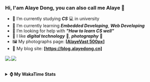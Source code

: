 ### Hi, **I'am Alaye Dong**, you can also call me **Alaye** 👋

- 📖 I’m currently studying ***CS*** 💻 in university
- 🌱 I’m currently learning ***Embedded Developing***, ***Web Developing***
- 🤔 I’m looking for help with ***"How to learn CS well"***
- 🤩 I like ***digital technology*** 📱, ***photography*** 📸
- 🖼️ My photographs page: **[[AlayeVast 500px](https://500px.com.cn/AlayeVast)]**
- 📰 My blog site: **[https://blog.alayedong.cn]**

<!--
[![Alaye's GitHub stats](https://github-readme-stats.vercel.app/api?username=Alaye-Dong&custom_title=Alaye%20Dong`s%20GitHub%20stats&show_icons=true&rank_icon=percentile&theme=transparent&include_all_commits=true&count_private=true)](https://github.com/anuraghazra/github-readme-stats) 
[![Top Langs](https://github-readme-stats.vercel.app/api/top-langs/?username=Alaye-Dong\&layout=compact&theme=transparent)](https://github.com/anuraghazra/github-readme-stats)
-->
<a href="https://github.com/anuraghazra/github-readme-stats">
  <img height=200 align="center" src="https://github-readme-stats.vercel.app/api?username=Alaye-Dong&custom_title=Alaye%20Dong`s%20GitHub%20stats&show_icons=true&rank_icon=percentile&theme=transparent&include_all_commits=true&count_private=true" />
</a>
<a href="https://github.com/anuraghazra/convoychat">
  <img height=200 align="center" src="https://github-readme-stats.vercel.app/api/top-langs/?username=Alaye-Dong&layout=compact&theme=transparent&include_all_commits=true&count_private=true&langs_count=8&card_width=300" />
</a>

<br />
<br />

<div style="display:none"> 
  <img src="https://visitor-badge.laobi.icu/badge?page_id=Alaye-Dong.Alaye-Dong"/>
</div>
<br />

<details>	
  <summary><b> ⌚ My WakaTime Stats </b></summary>

<br />

<!--START_SECTION:waka-->
![Code Time](http://img.shields.io/badge/Code%20Time-541%20hrs%2011%20mins-blue)

![Profile Views](http://img.shields.io/badge/Profile%20Views-0-blue)

![Lines of code](https://img.shields.io/badge/From%20Hello%20World%20I%27ve%20Written-1.0%20million%20lines%20of%20code-blue)

**🐱 My GitHub Data** 

> 📦 89.6 kB Used in GitHub's Storage 
 > 
> 🚫 Not Opted to Hire
 > 
> 📜 31 Public Repositories 
 > 
> 🔑 6 Private Repositories 
 > 
**I'm a Night 🦉** 

```text
🌞 Morning                117 commits         ██░░░░░░░░░░░░░░░░░░░░░░░   07.35 % 
🌆 Daytime                486 commits         ████████░░░░░░░░░░░░░░░░░   30.55 % 
🌃 Evening                677 commits         ███████████░░░░░░░░░░░░░░   42.55 % 
🌙 Night                  311 commits         █████░░░░░░░░░░░░░░░░░░░░   19.55 % 
```
📅 **I'm Most Productive on Monday** 

```text
Monday                   269 commits         ████░░░░░░░░░░░░░░░░░░░░░   16.91 % 
Tuesday                  231 commits         ████░░░░░░░░░░░░░░░░░░░░░   14.52 % 
Wednesday                208 commits         ███░░░░░░░░░░░░░░░░░░░░░░   13.07 % 
Thursday                 253 commits         ████░░░░░░░░░░░░░░░░░░░░░   15.90 % 
Friday                   222 commits         ███░░░░░░░░░░░░░░░░░░░░░░   13.95 % 
Saturday                 167 commits         ███░░░░░░░░░░░░░░░░░░░░░░   10.50 % 
Sunday                   241 commits         ████░░░░░░░░░░░░░░░░░░░░░   15.15 % 
```


📊 **This Week I Spent My Time On** 

```text
💬 Programming Languages: 
Jupyter                  10 hrs 56 mins      ███████████░░░░░░░░░░░░░░   42.36 % 
Java                     4 hrs 59 mins       █████░░░░░░░░░░░░░░░░░░░░   19.36 % 
Vue.js                   3 hrs 54 mins       ████░░░░░░░░░░░░░░░░░░░░░   15.16 % 
TypeScript               2 hrs 20 mins       ██░░░░░░░░░░░░░░░░░░░░░░░   09.08 % 
HTML                     1 hr 7 mins         █░░░░░░░░░░░░░░░░░░░░░░░░   04.34 % 

🔥 Editors: 
PyCharm                  11 hrs 15 mins      ███████████░░░░░░░░░░░░░░   43.56 % 
VS Code                  8 hrs 30 mins       ████████░░░░░░░░░░░░░░░░░   32.97 % 
IntelliJ IDEA            6 hrs 3 mins        ██████░░░░░░░░░░░░░░░░░░░   23.47 % 

🐱‍💻 Projects: 
exp4_big_data_screen     11 hrs 6 mins       ███████████░░░░░░░░░░░░░░   43.03 % 
edu-sys                  4 hrs 37 mins       ████░░░░░░░░░░░░░░░░░░░░░   17.90 % 
big-event-frontend       4 hrs 8 mins        ████░░░░░░░░░░░░░░░░░░░░░   16.01 % 
edu-sys-soybean-admin    2 hrs 17 mins       ██░░░░░░░░░░░░░░░░░░░░░░░   08.89 % 
edu-sys-soybean-admin-elp1 hr 35 mins        ██░░░░░░░░░░░░░░░░░░░░░░░   06.17 % 
```

**I Mostly Code in TypeScript** 

```text
TypeScript               8 repos             █████░░░░░░░░░░░░░░░░░░░░   20.00 % 
Java                     7 repos             ████░░░░░░░░░░░░░░░░░░░░░   17.50 % 
HTML                     3 repos             ██░░░░░░░░░░░░░░░░░░░░░░░   07.50 % 
Python                   3 repos             ██░░░░░░░░░░░░░░░░░░░░░░░   07.50 % 
Jupyter Notebook         1 repo              █░░░░░░░░░░░░░░░░░░░░░░░░   02.50 % 
```



**Timeline**

![Lines of Code chart](https://raw.githubusercontent.com/Alaye-Dong/Alaye-Dong/main/assets/bar_graph.png)


 Last Updated on 10/06/2025 18:52:13 UTC
<!--END_SECTION:waka-->

</details>
